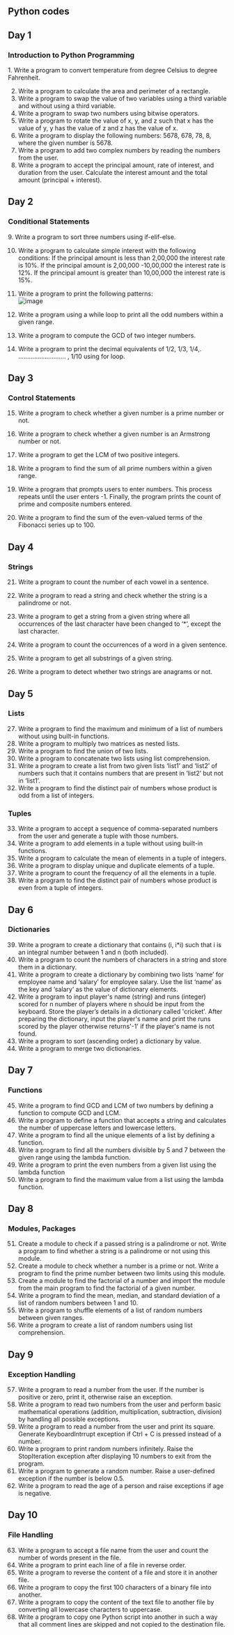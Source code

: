 ## Python codes

<h2>Day 1</h2>
<h3>Introduction to Python Programming</h3>
1. Write a program to convert temperature from degree Celsius to degree Fahrenheit.

2. Write a program to calculate the area and perimeter of a rectangle. 
3. Write a program to swap the value of two variables using a third variable and without using a third variable. 
4. Write a program to swap two numbers using bitwise operators. 
5. Write a program to rotate the value of x, y, and z such that x has the value of y, y has the value of z and z has the value of x. 
6. Write a program to display the following numbers: 5678, 678, 78, 8, where the given number is 5678.
7. Write a program to add two complex numbers by reading the numbers from the user.
8. Write a program to accept the principal amount, rate of interest, and duration from the user. Calculate the interest amount and the total amount (principal + interest).

<h2>Day 2</h2>
<h3>Conditional Statements</h3>
9. Write a program to sort three numbers using if-elif-else.

10. Write a program to calculate simple interest with the following conditions:
If the principal amount is less than 2,00,000 the interest rate is 10%.
If the principal amount is 2,00,000 -10,00,000 the interest rate is 12%.
If the principal amount is greater than 10,00,000 the interest rate is 15%.

11. Write a program to print the following patterns:    
![image](https://github.com/apu52/Python-Codes/assets/114172928/ad2e953e-dc61-4994-8bbf-bcd58fb6dcde)


12. Write a program using a while loop to print all the odd numbers within a given range.

13. Write a program to compute the GCD of two integer numbers.

14. Write a program to print the decimal equivalents of 1/2, 1/3, 1/4,. ........................... , 1/10 using for loop.

<h2>Day 3</h2>
<h3>Control Statements</h3>

15. Write a program to check whether a given number is a prime number or not.

16. Write a program to check whether a given number is an Armstrong number or not.

17. Write a program to get the LCM of two positive integers.

18. Write a program to find the sum of all prime numbers within a given range.

19. Write a program that prompts users to enter numbers. This process repeats until the user enters -1. Finally, the program prints the
count of prime and composite numbers entered.

20. Write a program to find the sum of the even-valued terms of the Fibonacci series up to 100.

<h2>Day 4</h2>
<h3>Strings</h3>

21. Write a program to count the number of each vowel in a sentence.

22. Write a program to read a string and check whether the string is a palindrome or not.

23. Write a program to get a string from a given string where all occurrences of the last character have been changed to ‘*’, except the last character.

24. Write a program to count the occurrences of a word in a given sentence.

25. Write a program to get all substrings of a given string.

26. Write a program to detect whether two strings are anagrams or not.

<h2>Day 5</h2>
<h3>Lists</h3>

27. Write a program to find the maximum and minimum of a list of numbers without using built-in functions.
28. Write a program to multiply two matrices as nested lists.
29. Write a program to find the union of two lists.
30. Write a program to concatenate two lists using list comprehension.
31. Write a program to create a list from two given lists ‘list1’ and ‘list2’ of numbers such that it contains numbers that are present in ‘list2’ but not in ‘list1’.
32. Write a program to find the distinct pair of numbers whose product is odd from a list of integers.

<h3>Tuples</h3>

33. Write a program to accept a sequence of comma-separated numbers from the user and generate a tuple with those numbers.
34. Write a program to add elements in a tuple without using built-in functions.
35. Write a program to calculate the mean of elements in a tuple of integers.
36. Write a program to display unique and duplicate elements of a tuple.
37. Write a program to count the frequency of all the elements in a tuple.
38. Write a program to find the distinct pair of numbers whose product is even from a tuple of integers.

<h2>Day 6</h2>
<h3>Dictionaries</h3>

39. Write a program to create a dictionary that contains (i, i*i) such that i is an integral number between 1 and n (both included).
40. Write a program to count the numbers of characters in a string and store them in a dictionary.
41. Write a program to create a dictionary by combining two lists ‘name’ for employee name and ‘salary’ for employee salary. Use the list ‘name’ as the key and ‘salary’ as the value of dictionary elements.
42. Write a program to input player's name (string) and runs (integer) scored for n number of players where n should be input from the keyboard. Store the player’s details in a dictionary called 'cricket'. After preparing the dictionary, input the player's name and print the runs scored by the player otherwise returns'-1' if the player's name is not found.
43. Write a program to sort (ascending order) a dictionary by value.
44. Write a program to merge two dictionaries.

<h2>Day 7</h2>
<h3>Functions</h3>

45. Write a program to find GCD and LCM of two numbers by defining a function to compute GCD and LCM.
46. Write a program to define a function that accepts a string and calculates the number of uppercase letters and lowercase letters.
47. Write a program to find all the unique elements of a list by defining a function.
48. Write a program to find all the numbers divisible by 5 and 7 between the given range using the lambda function.
49. Write a program to print the even numbers from a given list using the lambda function
50. Write a program to find the maximum value from a list using the lambda function.

<h2>Day 8</h2>
<h3>Modules, Packages</h3>

51. Create a module to check if a passed string is a palindrome or not. Write a program to find whether a string is a palindrome or not using this module.
52. Create a module to check whether a number is a prime or not. Write a program to find the prime number between two limits using this module.
53. Create a module to find the factorial of a number and import the module from the main program to find the factorial of a given number.
54. Write a program to find the mean, median, and standard deviation of a list of random numbers between 1 and 10.
55. Write a program to shuffle elements of a list of random numbers between given ranges.
56. Write a program to create a list of random numbers using list comprehension.

<h2>Day 9</h2>
<h3>Exception Handling</h3>

57. Write a program to read a number from the user. If the number is positive or zero, print it, otherwise raise an exception.
58. Write a program to read two numbers from the user and perform basic mathematical operations (addition, multiplication, subtraction, division) by handling all possible exceptions.
59. Write a program to read a number from the user and print its square. Generate KeyboardIntrrupt exception if Ctrl + C is pressed instead of a number.
60. Write a program to print random numbers infinitely. Raise the StopIteration exception after displaying 10 numbers to exit from the program.
61. Write a program to generate a random number. Raise a user-defined exception if the number is below 0.5.
62. Write a program to read the age of a person and raise exceptions if age is negative.

<h2>Day 10</h2>
<h3>File Handling</h3>

63. Write a program to accept a file name from the user and count the number of words present in the file.
64. Write a program to print each line of a file in reverse order.
65. Write a program to reverse the content of a file and store it in another file.
66. Write a program to copy the first 100 characters of a binary file into another.
67. Write a program to copy the content of the text file to another file by converting all lowercase characters to uppercase.
68. Write a program to copy one Python script into another in such a way that all comment lines are skipped and not copied to the destination file.
